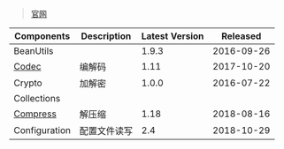 

> [官网](http://commons.apache.org/)



| Components      | Description  | Latest Version | **Released** |
| --------------- | ------------ | -------------- | ------------ |
| BeanUtils       |              | 1.9.3          | 2016-09-26   |
| [Codec](Codec/) | 编解码     | 1.11           | 2017-10-20   |
| Crypto          | 加解密       | 1.0.0          | 2016-07-22   |
| Collections     |              |                |              |
| [Compress](Compress/)        | 解压缩       | 1.18           | 2018-08-16   |
| Configuration   | 配置文件读写 | 2.4            | 2018-10-29   |

